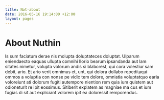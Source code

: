 ```yaml
---
title: Not-about
date: 2016-05-16 19:14:00 +12:00
layout: pages
---
```


# About Nuthin

Is sum faciatum derae nis molupta doluptateces doluptat.
Ulparum eniendaecto eaquas ullupta comnihi llorio bearum ipsandanda aut lam sitates nimetur, volupta volorum andis si blaborest, qui cora volestiur sam debit, ario. Et ario verit omnimus et, unt, qui dolora dollabo repeditaqui ommos a voluptia con nonse pe vidic tem dolore, omniatia voluptatquo earia voloreiunt ati dolorum fugiti autempore niention rem quia ium quistem aut odioneturit re ipit eossimus.
Sitiberit explatem as magniae ma cus et ium fugias di sit aut expliciant volorem ipit ea doloressit remporendus.
